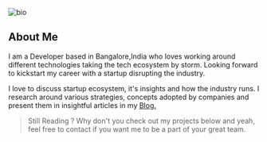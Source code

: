 ![bio](https://user-images.githubusercontent.com/48771399/88490629-888c8a80-cfba-11ea-89a9-bd012a845b4f.png)

## About Me
I am a Developer based in Bangalore,India who loves working around different technologies taking the tech ecosystem by storm. Looking forward to kickstart my career with a startup disrupting the industry.

I love to discuss startup ecosystem, it's insights and how the industry runs. I research around various strategies, concepts adopted by companies and present them in insightful articles in my [Blog.](https://intotheinsights.com/articles)




> Still Reading ? Why don't you check out my projects below and yeah, feel free to contact if you want me to be a part of your great team. 
